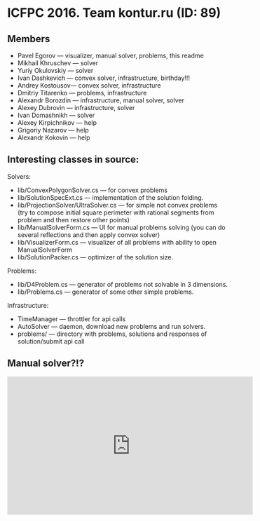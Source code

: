 # ICFPC 2016. Team kontur.ru (ID: 89)

## Members

* Pavel Egorov — visualizer, manual solver, problems, this readme
* Mikhail Khruschev — solver
* Yuriy Okulovskiy — solver
* Ivan Dashkevich — convex solver, infrastructure, birthday!!!
* Andrey Kostousov— convex solver, infrastructure
* Dmitriy Titarenko — problems, infrastructure
* Alexandr Borozdin — infrastructure, manual solver, solver
* Alexey Dubrovin — infrastructure, solver
* Ivan Domashnikh — solver
* Alexey Kirpichnikov — help
* Grigoriy Nazarov — help
* Alexandr Kokovin — help


## Interesting classes in source:

Solvers:

* lib/ConvexPolygonSolver.cs — for convex problems
* lib/SolutionSpecExt.cs — implementation of the solution folding.
* lib/ProjectionSolver/UltraSolver.cs — for simple not convex problems (try to compose initial square perimeter with rational segments from problem and then restore other points)
* lib/ManualSolverForm.cs — UI for manual problems solving (you can do several reflections and then apply convex solver)
* lib/VisualizerForm.cs — visualizer of all problems with ability to open ManualSolverForm
* lib/SolutionPacker.cs — optimizer of the solution size.

Problems:

* lib/D4Problem.cs — generator of problems not solvable in 3 dimensions.
* lib/Problems.cs — generator of some other simple problems.

Infrastructure:

* TimeManager — throttler for api calls
* AutoSolver — daemon, download new problems and run solvers.
* problems/ — directory with problems, solutions and responses of solution/submit api call

## Manual solver?!?

<iframe width="560" height="315" src="https://www.youtube.com/embed/6_2JAzxuTNM" frameborder="0" allowfullscreen></iframe>

